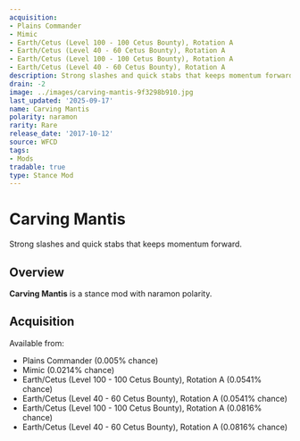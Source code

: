 ```yaml
---
acquisition:
- Plains Commander
- Mimic
- Earth/Cetus (Level 100 - 100 Cetus Bounty), Rotation A
- Earth/Cetus (Level 40 - 60 Cetus Bounty), Rotation A
- Earth/Cetus (Level 100 - 100 Cetus Bounty), Rotation A
- Earth/Cetus (Level 40 - 60 Cetus Bounty), Rotation A
description: Strong slashes and quick stabs that keeps momentum forward.
drain: -2
image: ../images/carving-mantis-9f3298b910.jpg
last_updated: '2025-09-17'
name: Carving Mantis
polarity: naramon
rarity: Rare
release_date: '2017-10-12'
source: WFCD
tags:
- Mods
tradable: true
type: Stance Mod
---
```


# Carving Mantis

Strong slashes and quick stabs that keeps momentum forward.

## Overview

**Carving Mantis** is a stance mod with naramon polarity.

## Acquisition

Available from:
- Plains Commander (0.005% chance)
- Mimic (0.0214% chance)
- Earth/Cetus (Level 100 - 100 Cetus Bounty), Rotation A (0.0541% chance)
- Earth/Cetus (Level 40 - 60 Cetus Bounty), Rotation A (0.0541% chance)
- Earth/Cetus (Level 100 - 100 Cetus Bounty), Rotation A (0.0816% chance)
- Earth/Cetus (Level 40 - 60 Cetus Bounty), Rotation A (0.0816% chance)

